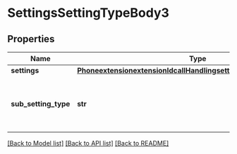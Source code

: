 # SettingsSettingTypeBody3

## Properties
Name | Type | Description | Notes
------------ | ------------- | ------------- | -------------
**settings** | [**PhoneextensionextensionIdcallHandlingsettingssettingTypeSettings1**](PhoneextensionextensionIdcallHandlingsettingssettingTypeSettings1.md) |  | [optional] 
**sub_setting_type** | **str** | The type of sub-setting:  * &#x60;call_forwarding&#x60;  * &#x60;holiday&#x60;  * &#x60;custom_hours&#x60;  * &#x60;call_handling&#x60; | [optional] 

[[Back to Model list]](../README.md#documentation-for-models) [[Back to API list]](../README.md#documentation-for-api-endpoints) [[Back to README]](../README.md)

